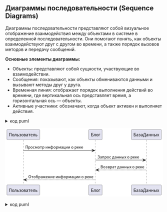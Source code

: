 ## Диаграммы последовательности (Sequence Diagrams)
Диаграммы последовательности представляют собой визуальное отображение взаимодействия между объектами в системе в определенной последовательности. Они помогают понять, как объекты взаимодействуют друг с другом во времени, а также порядок вызовов методов и передачу сообщений.

**Основные элементы диаграммы:**
- Объекты: представляют собой сущности, участвующие во взаимодействии.
- Сообщения: показывают, как объекты обмениваются данными и вызывают методы друг у друга.
- Временная линия: отображает порядок выполнения действий во времени, где вертикальная ось представляет время, а горизонтальная ось — объекты.
- Активные участники: обозначают, когда объект активен и выполняет действия.

<details>
<summary>код puml</summary>

```
@startuml
Пользователь -> Блог : Просмотр информации о реке
Блог -> БазаДанных : Запрос данных о реке
БазаДанных --> Блог : Возврат данных о реке
Блог --> Пользователь : Отображение информации о реке
@enduml
```
</details>

![替代文本](../../out/lab3/project14-1965823945.wiki/puml/task01/Sequence%20Diagram/Sequence%20Diagram.png)
<details>
<summary>код puml</summary>

```
@startuml
Администратор -> Блог : Войти в систему
Блог -> БазаДанных : Аутентификация администратора
БазаДанных --> Блог : Возврат успеха
Блог --> Администратор : Показать панель администратора
@enduml
```
</deatils>

![替代文本](../../out/lab3/project14-1965823945.wiki/puml/task01/Sequence%20Diagram/Sequence%20Diagram-1.png)
<details>
<summary>код puml</summary>

```
@startuml
Пользователь -> Блог : Оставить комментарий
Блог -> БазаДанных : Сохранить комментарий
БазаДанных --> Блог : Подтверждение сохранения
Блог --> Пользователь : Показать подтверждение
@enduml
```
</details>

![替代文本](../../out/lab3/project14-1965823945.wiki/puml/task01/Sequence%20Diagram/Sequence%20Diagram-2.png)
<details>
<summary>код puml</summary>

```
@startuml
Администратор -> Блог : Создать новый пост
Блог -> БазаДанных : Сохранить пост
БазаДанных --> Блог : Подтверждение сохранения
Блог --> Администратор : Показать подтверждение поста
@enduml
```
</details>

![替代文本](../../out/lab3/project14-1965823945.wiki/puml/task01/Sequence%20Diagram/Sequence%20Diagram-3.png)
<details>
<summary>код puml</summary>

```
@startuml
Пользователь -> Блог : Поиск реки
Блог -> БазаДанных : Запрос данных о реке
БазаДанных --> Блог : Возврат данных о реке
Блог --> Пользователь : Отображение результатов поиска
@enduml
```
</details>

![替代文本](../../out/lab3/project14-1965823945.wiki/puml/task01/Sequence%20Diagram/Sequence%20Diagram-4.png)
